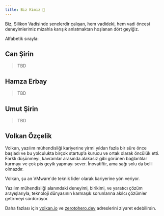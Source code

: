 ```yaml
---
title: Biz Kimiz 🌳
---
```


Biz, Silikon Vadisinde senelerdir çalışan, hem vadideki, hem vadi öncesi
deneyimlerimiz mizahla karışık anlatmaktan hoşlanan dört geyiğiz.

Alfabetik sırayla:

## Can Şirin

> TBD

## Hamza Erbay

> TBD

## Umut Şirin

> TBD

## Volkan Özçelik

Volkan, yazılım mühendisliği kariyerine yirmi yıldan fazla bir süre önce başladı 
ve bu yolculukta birçok startup’a kurucu ve ortak olarak öncülük etti. Farklı
düşünmeyi, kavramlar arasında alakasız gibi görünen bağlantılar kurmayı ve 
çok pis geyik yapmayı sever. İnovatiftir, ama sağı solu da belli olmazdır.

Volkan, şu an VMware'de teknik lider olarak kariyerine yön veriyor. 

Yazılım mühendisliği alanındaki deneyimi, birikimi, ve yaratıcı çözüm arayışlarıyla, 
teknoloji dünyasının karmaşık sorunlarına akılcı çözümler getirmeyi sürdürüyor.

Daha fazlası için [volkan.io](https://volkan.io/) ve 
[zerotohero.dev](https://zerotohero.dev/) adreslerini ziyaret edebilirsin.